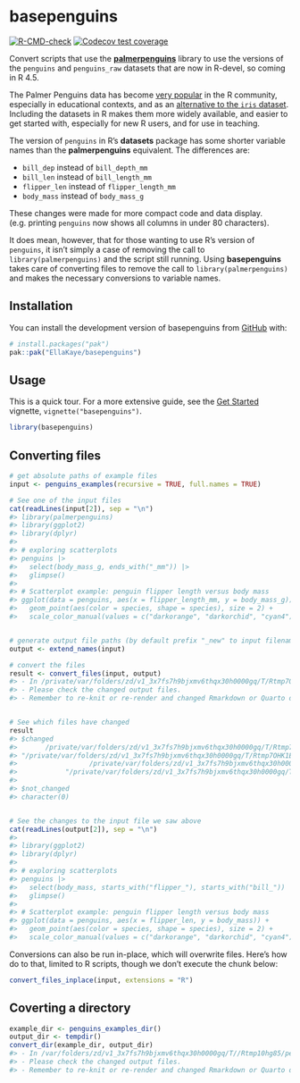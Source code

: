 
<!-- README.md is generated from README.Rmd. Please edit that file -->

# basepenguins

<!-- badges: start -->

[![R-CMD-check](https://github.com/EllaKaye/basepenguins/actions/workflows/R-CMD-check.yaml/badge.svg)](https://github.com/EllaKaye/basepenguins/actions/workflows/R-CMD-check.yaml)
[![Codecov test
coverage](https://codecov.io/gh/EllaKaye/basepenguins/graph/badge.svg)](https://app.codecov.io/gh/EllaKaye/basepenguins)
<!-- badges: end -->

Convert scripts that use the
**[palmerpenguins](https://allisonhorst.github.io/palmerpenguins/index.html)**
library to use the versions of the `penguins` and `penguins_raw`
datasets that are now in R-devel, so coming in R 4.5.

The Palmer Penguins data has become [very
popular](https://apreshill.github.io/palmerpenguins-useR-2022/) in the R
community, especially in educational contexts, and as an [alternative to
the `iris`
dataset](https://journal.r-project.org/articles/RJ-2022-020/). Including
the datasets in R makes them more widely available, and easier to get
started with, especially for new R users, and for use in teaching.

The version of `penguins` in R’s **datasets** package has some shorter
variable names than the **palmerpenguins** equivalent. The differences
are:

- `bill_dep` instead of `bill_depth_mm`
- `bill_len` instead of `bill_length_mm`
- `flipper_len` instead of `flipper_length_mm`
- `body_mass` instead of `body_mass_g`

These changes were made for more compact code and data display.
(e.g. printing `penguins` now shows all columns in under 80 characters).

It does mean, however, that for those wanting to use R’s version of
`penguins`, it isn’t simply a case of removing the call to
`library(palmerpenguins)` and the script still running. Using
**basepenguins** takes care of converting files to remove the call to
`library(palmerpenguins)` and makes the necessary conversions to
variable names.

## Installation

You can install the development version of basepenguins from
[GitHub](https://github.com/) with:

``` r
# install.packages("pak")
pak::pak("EllaKaye/basepenguins")
```

## Usage

This is a quick tour. For a more extensive guide, see the [Get
Started](https://ellakaye.github.io/basepenguins/articles/basepenguins.html)
vignette, `vignette("basepenguins")`.

``` r
library(basepenguins)
```

## Converting files

``` r
# get absolute paths of example files
input <- penguins_examples(recursive = TRUE, full.names = TRUE)

# See one of the input files
cat(readLines(input[2]), sep = "\n") 
#> library(palmerpenguins)
#> library(ggplot2)
#> library(dplyr)
#> 
#> # exploring scatterplots
#> penguins |>
#>   select(body_mass_g, ends_with("_mm")) |>
#>   glimpse()
#> 
#> # Scatterplot example: penguin flipper length versus body mass
#> ggplot(data = penguins, aes(x = flipper_length_mm, y = body_mass_g)) +
#>   geom_point(aes(color = species, shape = species), size = 2) +
#>   scale_color_manual(values = c("darkorange", "darkorchid", "cyan4"))
```

``` r

# generate output file paths (by default prefix "_new" to input filenames)
output <- extend_names(input) 

# convert the files
result <- convert_files(input, output)
#> - In /private/var/folders/zd/v1_3x7fs7h9bjxmv6thqx30h0000gq/T/Rtmp7OHK1E/temp_libpathdf6d14dd2ac2/basepenguins/extdata/penguins_new.R, ends_with("_mm") replaced on line 7 - please check that the subsitution is appropriate.
#> - Please check the changed output files.
#> - Remember to re-knit or re-render and changed Rmarkdown or Quarto documents.
```

``` r

# See which files have changed
result
#> $changed
#>       /private/var/folders/zd/v1_3x7fs7h9bjxmv6thqx30h0000gq/T/Rtmp7OHK1E/temp_libpathdf6d14dd2ac2/basepenguins/extdata/analysis/penguins.qmd 
#> "/private/var/folders/zd/v1_3x7fs7h9bjxmv6thqx30h0000gq/T/Rtmp7OHK1E/temp_libpathdf6d14dd2ac2/basepenguins/extdata/analysis/penguins_new.qmd" 
#>                  /private/var/folders/zd/v1_3x7fs7h9bjxmv6thqx30h0000gq/T/Rtmp7OHK1E/temp_libpathdf6d14dd2ac2/basepenguins/extdata/penguins.R 
#>            "/private/var/folders/zd/v1_3x7fs7h9bjxmv6thqx30h0000gq/T/Rtmp7OHK1E/temp_libpathdf6d14dd2ac2/basepenguins/extdata/penguins_new.R" 
#> 
#> $not_changed
#> character(0)
```

``` r

# See the changes to the input file we saw above
cat(readLines(output[2]), sep = "\n") 
#> 
#> library(ggplot2)
#> library(dplyr)
#> 
#> # exploring scatterplots
#> penguins |>
#>   select(body_mass, starts_with("flipper_"), starts_with("bill_")) |>
#>   glimpse()
#> 
#> # Scatterplot example: penguin flipper length versus body mass
#> ggplot(data = penguins, aes(x = flipper_len, y = body_mass)) +
#>   geom_point(aes(color = species, shape = species), size = 2) +
#>   scale_color_manual(values = c("darkorange", "darkorchid", "cyan4"))
```

Conversions can also be run in-place, which will overwrite files. Here’s
how do to that, limited to R scripts, though we don’t execute the chunk
below:

``` r
convert_files_inplace(input, extensions = "R")
```

## Coverting a directory

``` r
example_dir <- penguins_examples_dir()
output_dir <- tempdir()
convert_dir(example_dir, output_dir)
#> - In /var/folders/zd/v1_3x7fs7h9bjxmv6thqx30h0000gq/T//Rtmp10hg85/penguins.R, ends_with("_mm") replaced on line 7 - please check that the subsitution is appropriate.
#> - Please check the changed output files.
#> - Remember to re-knit or re-render and changed Rmarkdown or Quarto documents.
```
